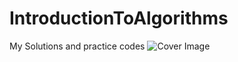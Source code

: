 # IntroductionToAlgorithms
My Solutions and practice codes
![Cover Image](https://mitpress.mit.edu/sites/default/files/styles/large_book_cover/http/mitp-content-server.mit.edu%3A18180/books/covers/cover/%3Fcollid%3Dbooks_covers_0%26isbn%3D9780262033848%26type%3D.jpg?itok=0zBreuLA)
